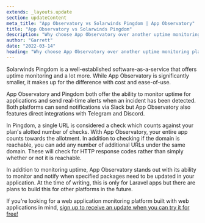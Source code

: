 ```yaml
---
extends: _layouts.update
section: updateContent
meta_title: "App Observatory vs Solarwinds Pingdom | App Observatory"
title: "App Observatory vs Solarwinds Pingdom"
description: "Why choose App Observatory over another uptime monitoring platform like Solarwinds Pingdom"
author: "Garrett"
date: "2022-03-14"
heading: "Why choose App Observatory over another uptime monitoring platform like Solarwinds Pingdom?"
---
```


Solarwinds Pingdom is a well-established software-as-a-service that offers uptime monitoring and a lot more. 
While App Observatory is significantly smaller, it makes up for the difference with cost and ease-of-use. 

App Observatory and Pingdom both offer the ability to monitor uptime for applications and send real-time alerts
when an incident has been detected. Both platforms can send notifications via Slack but App Observatory also features 
direct integrations with Telegram and Discord. 

In Pingdom, a single URL is considered a check which counts against your plan's alotted number of checks. With App Observatory, 
your entire app counts towards the allotment. In addition to checking if the domain is reachable, you can add any number of 
additional URLs under the same domain. These will check for HTTP response codes rather than simply whether or not it is reachable.

In addition to monitoring uptime, App Observatory stands out with its ability to monitor and notify when specified packages need to be updated
in your application. At the time of writing, this is only for Laravel apps but there are plans to build this for other platforms in the future.

If you're looking for a web application monitoring platform built with web applications in mind, [sign up to receive an update when you can try it for free!](/#subscribe-updates)
